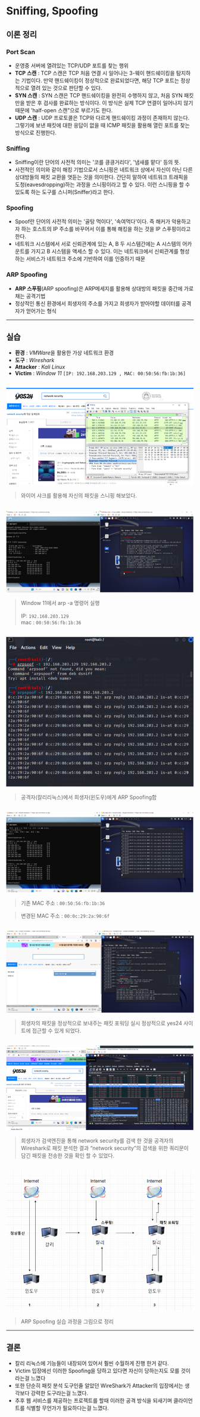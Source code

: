 # Sniffing, Spoofing

## 이론 정리

### Port Scan

- 운영중 서버에 열려있는 TCP/UDP 포트를 찾는 행위
- **TCP 스캔** : TCP 스캔은 TCP 처음 연결 시 일어나는 3-웨이 핸드쉐이킹을 탐지하는 기법이다. 만약 핸드쉐이킹이 정상적으로 완료되었다면, 해당 TCP 포트는 정상적으로 열려 있는 것으로 판단할 수 있다.
- **SYN 스캔** : SYN 스캔은 TCP 핸드쉐이킹을 완전히 수행하지 않고, 처음 SYN 패킷만을 받은 후 검사를 완료하는 방식이다. 이 방식은 실제 TCP 연결이 일어나지 않기 때문에 'half-open 스캔"으로 부르기도 한다.
- **UDP 스캔** : UDP 프로토콜은 TCP와 다르게 핸드쉐이킹 과정이 존재하지 않는다. 그렇기에 보낸 패킷에 대한 응답이 없을 때 ICMP 패킷을 활용해 열린 포트를 찾는 방식으로 진행한다.

### Sniffing

- Sniffing이란 단어의 사전적 의미는 '코를 킁킁거리다', '냄새를 맡다' 등의 뜻.
- 사전적인 의미와 같이 해킹 기법으로서 스니핑은 네트워크 상에서 자신이 아닌 다른 상대방들의 패킷 교환을 엿듣는 것을 의미한다. 간단히 말하여 네트워크 트래픽을 도청(eavesdropping)하는 과정을 스니핑이라고 할 수 있다. 이런 스니핑을 할 수 있도록 하는 도구를 스니퍼(Sniffer)라고 한다.

### Spoofing

- Spoof란 단어의 사전적 의미는 '골탕 먹이다', '속여먹다'이다. 즉 해커가 악용하고자 하는 호스트의 IP 주소를 바꾸어서 이를 통해 해킹을 하는 것을 IP 스푸핑이라고 한다.
- 네트워크 시스템에서 서로 신뢰관계에 있는 A, B 두 시스템간에는 A 시스템의 어카운트를 가지고 B 시스템을 액세스 할 수 있다. 이는 네트워크에서 신뢰관계를 형성하는 서비스가 네트워크 주소에 기반하여 이를 인증하기 때문

### ARP Spoofing

- **ARP 스푸핑**(ARP spoofing)은 ARP메세지를 활용해 상대방의 패킷을 중간에 가로채는 공격기법
- 정상적인 통신 환경에서 희생자의 주소를 가지고 희생자가 받아야할 데이터를 공격자가 얻어가는 형식

---

## 실습

- **환경** : *VMWare*을 활용한 가상 네트워크 환경
- **도구** : *Wireshark*
- **Attacker** : *Kali Linux*
- **Victim** : *Window 11* `[IP: 192.168.203.129 , MAC: 00:50:56:fb:1b:36]`

<br> 

<img src = "img/sniffing1.png">

> 와이어 샤크를 활용해 자신의 패킷을 스니핑 해보았다.
<br>

<img src = "img/sniffing2.png">

> Window 11에서 arp -a 명령어 실행		<br>	
> IP: `192.168.203.129` 				
> mac : `00:50:56:fb:1b:36`

<br>

<img src = "img/sniffing3.png">

> 공격자(칼리리눅스)에서 희생자(윈도우)에게 ARP Spoofing함
<br>

<img src = "img/sni4.png">

> 기존  MAC 주소 : `00:50:56:fb:1b:36`     

> 변경된  MAC 주소 : `00:0c:29:2a:90:6f`

<br>
<img src = "img/sni5.png">

> 희생자의 패킷을 정상적으로 보내주는 패킷 포워딩 실시 정상적으로 yes24 사이트에 접근할 수 있게 되었다.
<br>
<img src = "img/sni6.png">

> 희생자가 검색엔진을 통해 network security를 검색 한 것을 공격자의 Wireshark로 패킷 분석한 결과 “network security”의 검색을 위한 쿼리문이 담긴 패킷을 전송한 것을 확인 할  수 있었다.

<br>

<img src = "img/sni7.png">

> ARP Spoofing 실습 과정을 그림으로 정리

----

## 결론
- 칼리 리눅스에 기능들이 내장되어 있어서 훨씬 수월하게 진행 한거 같다.
- Victim 입장에선 이러한 Spoofing을 당하고 있다면 자신이 당하는지도 모를 것이라는걸 느꼈다
- 또한 단순히 패킷 분석 도구인줄 알았던 WireShark가 Attacker의 입장에서는 생각보다 강력한 도구라는걸 느꼈다.
- 추후 웹 서비스를 제공하는 프로젝트를 할때 이러한 공격 방식을 되새기며 클라이언트를 식별할 무언가가 필요하다는걸 느꼈다.




